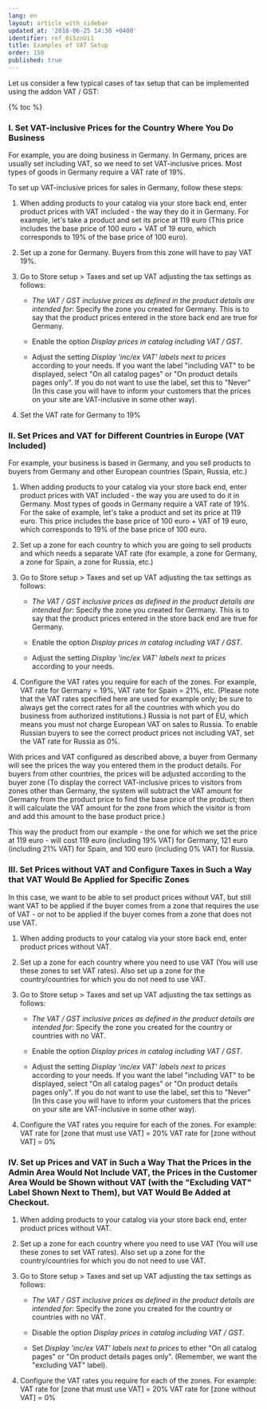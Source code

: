 ```yaml
---
lang: en
layout: article_with_sidebar
updated_at: '2018-06-25 14:30 +0400'
identifier: ref_0i5znUi1
title: Examples of VAT Setup
order: 150
published: true
---
```

Let us consider a few typical cases of tax setup that can be implemented using the addon VAT / GST:

{% toc %}


### **I. Set VAT-inclusive Prices for the Country Where You Do Business**

For example, you are doing business in Germany. In Germany, prices are usually set including VAT, so we need to set VAT-inclusive prices. Most types of goods in Germany require a VAT rate of 19%.

To set up VAT-inclusive prices for sales in Germany, follow these steps:

1. When adding products to your catalog via your store back end, enter product prices with VAT included - the way they do it in Germany. For example, let's take a product and set its price at 119 euro (This price includes the base price of 100 euro + VAT of 19 euro, which corresponds to 19% of the base price of 100 euro).

2. Set up a zone for Germany. Buyers from this zone will have to pay VAT 19%.
 
3. Go to Store setup > Taxes and set up VAT adjusting the tax settings as follows:

   * *The VAT / GST inclusive prices as defined in the product details are intended for*: Specify the zone you created for Germany. This is to say that the product prices entered in the store back end are true for Germany.
   
   * Enable the option *Display prices in catalog including VAT / GST*.
   
   * Adjust the setting *Display 'inc/ex VAT' labels next to prices* according to your needs. If you want the label "including VAT" to be displayed, select "On all catalog pages" or "On product details pages only". If you do not want to use the label, set this to "Never" (In this case you will have to inform your customers that the prices on your site are VAT-inclusive in some other way).

4. Set the VAT rate for Germany to 19%

### **II. Set Prices and VAT for Different Countries in Europe (VAT Included)**

For example, your business is based in Germany, and you sell products to buyers from Germany and other European countries (Spain, Russia, etc.)

1. When adding products to your catalog via your store back end, enter product prices with VAT included - the way you are used to do it in Germany. Most types of goods in Germany require a VAT rate of 19%. For the sake of example, let's take a product and set its price at 119 euro. This price includes the base price of 100 euro + VAT of 19 euro, which corresponds to 19% of the base price of 100 euro.

2. Set up a zone for each country to which you are going to sell products and which needs a separate VAT rate (for example, a zone for Germany, a zone for Spain, a zone for Russia, etc.)
 
3. Go to Store setup > Taxes and set up VAT adjusting the tax settings as follows:

   * *The VAT / GST inclusive prices as defined in the product details are intended for*: Specify the zone you created for Germany. This is to say that the product prices entered in the store back end are true for Germany.

   * Enable the option *Display prices in catalog including VAT / GST*.

   * Adjust the setting *Display 'inc/ex VAT' labels next to prices* according to your needs.

4. Configure the VAT rates you require for each of the zones. For example, VAT rate for Germany = 19%, VAT rate for Spain = 21%, etc. (Please note that the VAT rates specified here are used for example only; be sure to always get the correct rates for all the countries with which you do business from authorized institutions.)
Russia is not part of EU, which means you must not charge European VAT on sales to Russia. To enable Russian buyers to see the correct product prices not including VAT, set the VAT rate for Russia as 0%.

With prices and VAT configured as described above, a buyer from Germany will see the prices the way you entered them in the product details. For buyers from other countries, the prices will be adjusted according to the buyer zone (To display the correct VAT-inclusive prices to visitors from zones other than Germany, the system will subtract the VAT amount for Germany from the product price to find the base price of the product; then it will calculate the VAT amount for the zone from which the visitor is from and add this amount to the base product price.)

This way the product from our example - the one for which we set the price at 119 euro - will cost 119 euro (including 19% VAT) for Germany, 121 euro (including 21% VAT) for Spain, and 100 euro (including 0% VAT) for Russia.

### **III. Set Prices without VAT and Configure Taxes in Such a Way that VAT Would Be Applied for Specific Zones**

In this case, we want to be able to set product prices without VAT, but still want VAT to be applied if the buyer comes from a zone that requires the use of VAT - or not to be applied if the buyer comes from a zone that does not use VAT.

1. When adding products to your catalog via your store back end, enter product prices without VAT.

2. Set up a zone for each country where you need to use VAT (You will use these zones to set VAT rates). Also set up a zone for the country/countries for which you do not need to use VAT.
 
3. Go to Store setup > Taxes and set up VAT adjusting the tax settings as follows:

   * *The VAT / GST inclusive prices as defined in the product details are intended for*: Specify the zone you created for the country or countries with no VAT.

   * Enable the option *Display prices in catalog including VAT / GST*.

   * Adjust the setting *Display 'inc/ex VAT' labels next to prices* according to your needs. If you want the label "including VAT" to be displayed, select "On all catalog pages" or "On product details pages only". If you do not want to use the label, set this to "Never" (In this case you will have to inform your customers that the prices on your site are VAT-inclusive in some other way).

4. Configure the VAT rates you require for each of the zones. For example:
VAT rate for [zone that must use VAT] = 20%
VAT rate for [zone without VAT] = 0%

### **IV. Set up Prices and VAT in Such a Way That the Prices in the Admin Area Would Not Include VAT, the Prices in the Customer Area Would be Shown without VAT (with the "Excluding VAT" Label Shown Next to Them), but VAT Would Be Added at Checkout.**

1. When adding products to your catalog via your store back end, enter product prices without VAT.

2. Set up a zone for each country where you need to use VAT (You will use these zones to set VAT rates). Also set up a zone for the country/countries for which you do not need to use VAT.
 
3. Go to Store setup > Taxes and set up VAT adjusting the tax settings as follows:

   * *The VAT / GST inclusive prices as defined in the product details are intended for*: Specify the zone you created for the country or countries with no VAT.

   * Disable the option *Display prices in catalog including VAT / GST*.

   * Set *Display 'inc/ex VAT' labels next to prices* to ether "On all catalog pages" or "On product details pages only". (Remember, we want the "excluding VAT" label).

4. Configure the VAT rates you require for each of the zones. For example:
VAT rate for [zone that must use VAT] = 20%
VAT rate for [zone without VAT] = 0%

